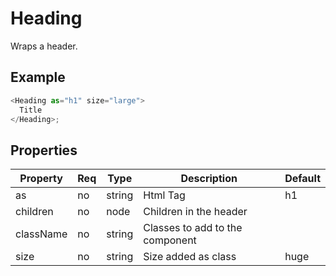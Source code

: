 # Heading

Wraps a header.

## Example

```javascript
<Heading as="h1" size="large">
  Title
</Heading>;
```

## Properties

| Property  | Req | Type   | Description                     | Default |
| --------- | --- | ------ | ------------------------------- | ------- |
| as        | no  | string | Html Tag                        | h1      |
| children  | no  | node   | Children in the header          |         |
| className | no  | string | Classes to add to the component |         |
| size      | no  | string | Size added as class             | huge    |
